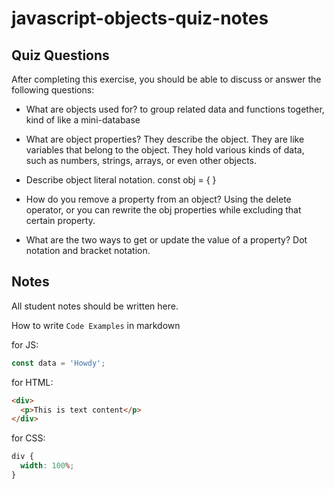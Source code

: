 # javascript-objects-quiz-notes

## Quiz Questions

After completing this exercise, you should be able to discuss or answer the following questions:

- What are objects used for?
  to group related data and functions together, kind of like a mini-database

- What are object properties?
  They describe the object. They are like variables that belong to the object. They hold various kinds of data, such as numbers, strings, arrays, or even other objects.

- Describe object literal notation.
  const obj = { }

- How do you remove a property from an object?
  Using the delete operator, or you can rewrite the obj properties while excluding that certain property.

- What are the two ways to get or update the value of a property?
  Dot notation and bracket notation.

## Notes

All student notes should be written here.

How to write `Code Examples` in markdown

for JS:

```javascript
const data = 'Howdy';
```

for HTML:

```html
<div>
  <p>This is text content</p>
</div>
```

for CSS:

```css
div {
  width: 100%;
}
```
